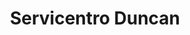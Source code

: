 ---
title: "Servicentro Duncan"
url: /caracas/servicentro-duncan-las-vegas/
shop: piezas de automóviles
---